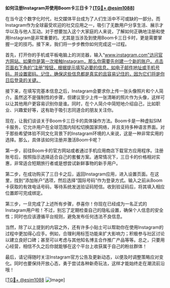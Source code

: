 **如何注册Instagram并使用Boom卡三日卡？[[TG💪+ @esim1088](https://t.me/s/esim1088)]**

在当今这个数字化时代，社交媒体平台成为了人们生活中不可或缺的一部分。而Instagram作为全球最受欢迎的社交应用之一，吸引了无数用户分享生活、展示才华以及与他人互动。对于想要加入这个大家庭的人来说，了解如何正确地注册和使用Instagram是非常重要的。尤其是当涉及到使用Boom卡三日卡时，更是需要掌握一定的技巧。接下来，我们将一步步教你如何完成这一过程。

首先，打开你的手机或平板电脑上的浏览器，输入“www.instagram.com”访问官方网站。如果你是第一次接触Instagram，那么你需要先创建一个新的账户。点击页面右下角的“注册”按钮，根据提示填写必要的信息，如电子邮件地址或手机号码，并设置密码。记住，确保这些信息都是真实的且容易记住的，因为它们将是你日后登录的关键。

接下来，在填写完基本信息之后，Instagram会要求你上传一张头像照片和个人简介。虽然这不是强制性的步骤，但建议至少上传一张清晰的照片作为头像，这样可以让其他用户更容易识别你是谁。同时，在个人简介中简短地介绍自己，比如职业、兴趣爱好等，这有助于吸引志同道合的朋友关注你。

现在，让我们谈谈关于Boom卡三日卡的具体操作方法。Boom卡是一种虚拟SIM卡服务，它允许用户在全球范围内轻松切换国家网络，并且支持多种语言界面。对于那些希望体验不同文化背景下的Instagram环境的人来说，这是一种非常实用的选择。那么，具体该如何注册并激活Boom卡呢？

第一步，前往Boom卡的官方网站或者通过手机应用商店下载官方应用程序。注册账号后，按照指示选择适合自己的套餐方案。通常情况下，三日卡的价格相对实惠，非常适合短期旅行者或是想尝试新鲜事物的新手用户。

第二步，在成功购买了三日卡之后，返回Instagram应用，进入设置页面。在这里，找到“添加账户”选项，然后选择“国际号码”作为登录方式。输入之前从Boom卡获取的有效电话号码，等待系统发送验证码短信。收到验证码后，将其填入相应位置即可完成绑定。

第三步，一旦完成了上述所有步骤，恭喜你！你现在已经成为一名正式的Instagram用户啦！不过，别忘了定期检查自己的隐私设置，确保个人信息的安全性；同时也应该遵循平台规则，避免发布任何违法不良信息。

当然，除了以上提到的内容之外，还有许多小贴士可以帮助你在使用Instagram的过程中更加得心应手。例如，合理利用标签功能来扩大影响力；积极参与社区讨论以建立良好口碑；甚至可以考虑与其他知名博主合作推广产品等等。总之，只要用心经营，相信不久之后你就能够在这个平台上收获属于自己的粉丝群体！

最后，请记得随时关注Instagram官方公告及更新动态，以便及时调整策略应对变化。同时也要保持开放心态，勇于尝试各种新奇玩法，这样才能始终走在潮流前沿哦！

[[TG💪+ @esim1088](https://t.me/s/esim1088) ![Image](https://i.postimg.cc/4NQfJmqS/Snipaste-2025-05-13-00-14-12.png)]